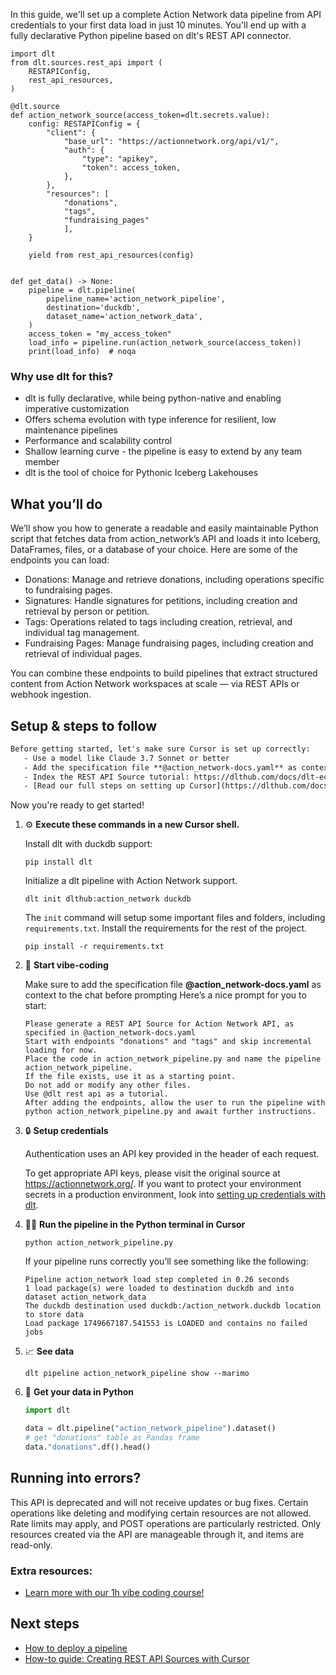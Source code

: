 In this guide, we'll set up a complete Action Network data pipeline from API credentials to your first data load in just 10 minutes. You'll end up with a fully declarative Python pipeline based on dlt's REST API connector.

```python-outcome
import dlt
from dlt.sources.rest_api import (
    RESTAPIConfig,
    rest_api_resources,
)

@dlt.source
def action_network_source(access_token=dlt.secrets.value):
    config: RESTAPIConfig = {
        "client": {
            "base_url": "https://actionnetwork.org/api/v1/",
            "auth": {
                "type": "apikey",
                "token": access_token,
            },
        },
        "resources": [
            "donations",
            "tags",
            "fundraising_pages"
            ],
    }

    yield from rest_api_resources(config)


def get_data() -> None:
    pipeline = dlt.pipeline(
        pipeline_name='action_network_pipeline',
        destination='duckdb',
        dataset_name='action_network_data', 
    )
    access_token = "my_access_token"
    load_info = pipeline.run(action_network_source(access_token))
    print(load_info)  # noqa
```

### Why use dlt for this?

- dlt is fully declarative, while being python-native and enabling imperative customization
- Offers schema evolution with type inference for resilient, low maintenance pipelines
- Performance and scalability control
- Shallow learning curve - the pipeline is easy to extend by any team member
- dlt is the tool of choice for Pythonic Iceberg Lakehouses

## What you’ll do

We’ll show you how to generate a readable and easily maintainable Python script that fetches data from action_network’s API and loads it into Iceberg, DataFrames, files, or a database of your choice. Here are some of the endpoints you can load:

- Donations: Manage and retrieve donations, including operations specific to fundraising pages.
- Signatures: Handle signatures for petitions, including creation and retrieval by person or petition.
- Tags: Operations related to tags including creation, retrieval, and individual tag management.
- Fundraising Pages: Manage fundraising pages, including creation and retrieval of individual pages.

You can combine these endpoints to build pipelines that extract structured content from Action Network workspaces at scale — via REST APIs or webhook ingestion.

## Setup & steps to follow

```default
Before getting started, let's make sure Cursor is set up correctly:
   - Use a model like Claude 3.7 Sonnet or better
   - Add the specification file **@action_network-docs.yaml** as context
   - Index the REST API Source tutorial: https://dlthub.com/docs/dlt-ecosystem/verified-sources/rest_api/ and add it to context as **@dlt rest api**
   - [Read our full steps on setting up Cursor](https://dlthub.com/docs/dlt-ecosystem/llm-tooling/cursor-restapi#23-configuring-cursor-with-documentation)
```

Now you're ready to get started! 

1. ⚙️ **Execute these commands in a new Cursor shell.**
    
    Install dlt with duckdb support:
    ```shell
    pip install dlt
    ```

    Initialize a dlt pipeline with Action Network support.
    ```shell
    dlt init dlthub:action_network duckdb
    ```

    The `init` command will setup some important files and folders, including `requirements.txt`. Install the requirements for the rest of the project.
    ```shell
    pip install -r requirements.txt
    ```
    
2. 🤠 **Start vibe-coding**
    
    Make sure to add the specification file **@action_network-docs.yaml** as context to the chat before prompting
    Here’s a nice prompt for you to start: 
    
    ```prompt
    Please generate a REST API Source for Action Network API, as specified in @action_network-docs.yaml 
    Start with endpoints "donations" and "tags" and skip incremental loading for now. 
    Place the code in action_network_pipeline.py and name the pipeline action_network_pipeline. 
    If the file exists, use it as a starting point. 
    Do not add or modify any other files. 
    Use @dlt rest api as a tutorial. 
    After adding the endpoints, allow the user to run the pipeline with python action_network_pipeline.py and await further instructions.
    ```

    
3. 🔒 **Setup credentials** 
    
    Authentication uses an API key provided in the header of each request.
    
    To get appropriate API keys, please visit the original source at https://actionnetwork.org/.
    If you want to protect your environment secrets in a production environment, look into [setting up credentials with dlt](https://dlthub.com/docs/walkthroughs/add_credentials).
    
4. 🏃‍♀️ **Run the pipeline in the Python terminal in Cursor**
    
    ```shell
    python action_network_pipeline.py
    ```
    
    If your pipeline runs correctly you’ll see something like the following:
    
    ```shell
    Pipeline action_network load step completed in 0.26 seconds
    1 load package(s) were loaded to destination duckdb and into dataset action_network_data
    The duckdb destination used duckdb:/action_network.duckdb location to store data
    Load package 1749667187.541553 is LOADED and contains no failed jobs
    ```
    
5. 📈 **See data**
    
    ```shell
    dlt pipeline action_network_pipeline show --marimo
    ```
    
6. 🐍 **Get your data in Python**
    
    ```python
    import dlt

   data = dlt.pipeline("action_network_pipeline").dataset()
   # get "donations" table as Pandas frame
   data."donations".df().head()
    ```

## Running into errors?

This API is deprecated and will not receive updates or bug fixes. Certain operations like deleting and modifying certain resources are not allowed. Rate limits may apply, and POST operations are particularly restricted. Only resources created via the API are manageable through it, and items are read-only.

### Extra resources:

- [Learn more with our 1h vibe coding course!](https://www.youtube.com/watch?v=GGid70rnJuM)

## Next steps

- [How to deploy a pipeline](https://dlthub.com/docs/walkthroughs/deploy-a-pipeline)
- [How-to guide: Creating REST API Sources with Cursor](https://dlthub.com/docs/dlt-ecosystem/llm-tooling/cursor-restapi)